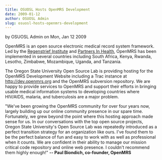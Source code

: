 ```yaml
---
title: OSUOSL Hosts OpenMRS Development
date: 2009-01-12
author: OSUOSL Admin
slug: osuosl-hosts-openmrs-development
---
```

by OSUOSL Admin on Mon, Jan 12 2009

OpenMRS is an open source electronic medical record system framework. Led by the
[Regenstrief Institute](http://regenstrief.org/) and [Partners In Health](http://pih.org/), OpenMRS has been implemented
in several countries including South Africa, Kenya, Rwanda, Lesotho, Zimbabwe,
Mozambique, Uganda, and Tanzania.

The Oregon State University Open Source Lab is providing hosting for the OpenMRS
Development Website including a Trac instance at http://dev.openmrs.org and the
OpenMRS subversion repository. We are happy to provide services to OpenMRS and
support their efforts in bringing usable medical information systems to
developing countries where HIV/AIDS, malaria, and tuberculosis are a major
problem.

"We've been growing the OpenMRS community for over four years now, largely
building up our online community presence in our spare time. Fortunately, we
grew beyond the point where this hosting approach made sense for us.  In our
conversations with the top open source projects, Oregon State University's Open
Source Lab was repeatedly introduced as a perfect transition strategy for an
organization like ours.  I've found them to be the perfect balance of fun and
easy to work with as well as professional when it counts.  We are confident in
their ability to manage our mission critical code repository and online web
presence.  I couldn't recommend them highly enough!" **-- Paul Biondich,
co-founder, OpenMRS**
